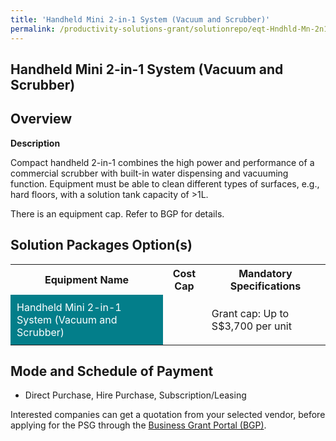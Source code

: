 ```yaml
---
title: 'Handheld Mini 2-in-1 System (Vacuum and Scrubber)'
permalink: /productivity-solutions-grant/solutionrepo/eqt-Hndhld-Mn-2n1-sys-Vcuum-nd-Scrubbr-Envronmntl-Srvcs
---
```


## Handheld Mini 2-in-1 System (Vacuum and Scrubber)

## Overview

**Description**

Compact handheld 2-in-1 combines the high power and performance of a commercial scrubber with built-in water dispensing and vacuuming function. Equipment must be able to clean different types of surfaces, e.g., hard floors, with a solution tank capacity of >1L.

There is an equipment cap. Refer to BGP for details.

## Solution Packages Option(s)

<table>
<tr>
<th><b>Equipment Name</b></th>
<th><b>Cost Cap</b></th>
<th><b>Mandatory Specifications</b></th>
</tr>
<tr>
<td style='padding: 10px; background-color: #037E8A; color: #FFFFFF;'>Handheld Mini 2-in-1 System (Vacuum and Scrubber)</td>
<td style='padding: 10px;'></td>
<td style='padding: 10px;'>Grant cap: Up to S$3,700 per unit</td>
</tr>
</table>

## Mode and Schedule of Payment

 - Direct Purchase, Hire Purchase, Subscription/Leasing

Interested companies can get a quotation from your selected vendor, before applying for the PSG through the <a href='https://www.businessgrants.gov.sg/' target='_blank' rel='noopener'>Business Grant Portal (BGP)</a>.

<script src="/jquery/resize-tables.js"></script>
